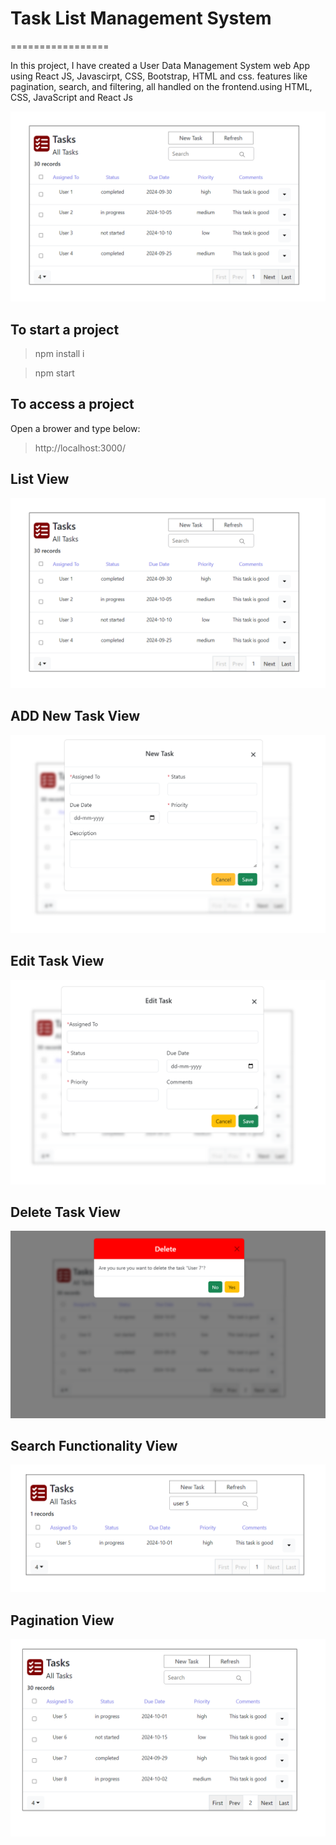 # Task List Management System

=================

In this project, I have created a User Data Management System web App using React JS, Javascirpt, CSS, Bootstrap, HTML and css.
features like pagination, search, and filtering, all handled on the frontend.using HTML, CSS, JavaScript and React Js

![](https://github.com/Nikitadhonnar16/TO-DO/blob/main/imgs/TaskList.png)

## To start a project

> npm install i

> npm start

## To access a project

Open a brower and type below:

> http://localhost:3000/

## List View

![](https://github.com/Nikitadhonnar16/to-do/blob/main/imgs/TaskList.png)

## ADD New Task View

![](https://github.com/Nikitadhonnar16/to-do/blob/main/imgs/NewTask.png)

## Edit Task View

![](https://github.com/Nikitadhonnar16/to-do/blob/main/imgs/EditTask.png)

## Delete Task View

![](https://github.com/Nikitadhonnar16/to-do/blob/main/imgs/DeleteTask.png)

## Search Functionality View

![](https://github.com/Nikitadhonnar16/to-do/blob/main/imgs/Search.png)

## Pagination View

![](https://github.com/Nikitadhonnar16/to-do/blob/main/imgs/Pagination.png)
